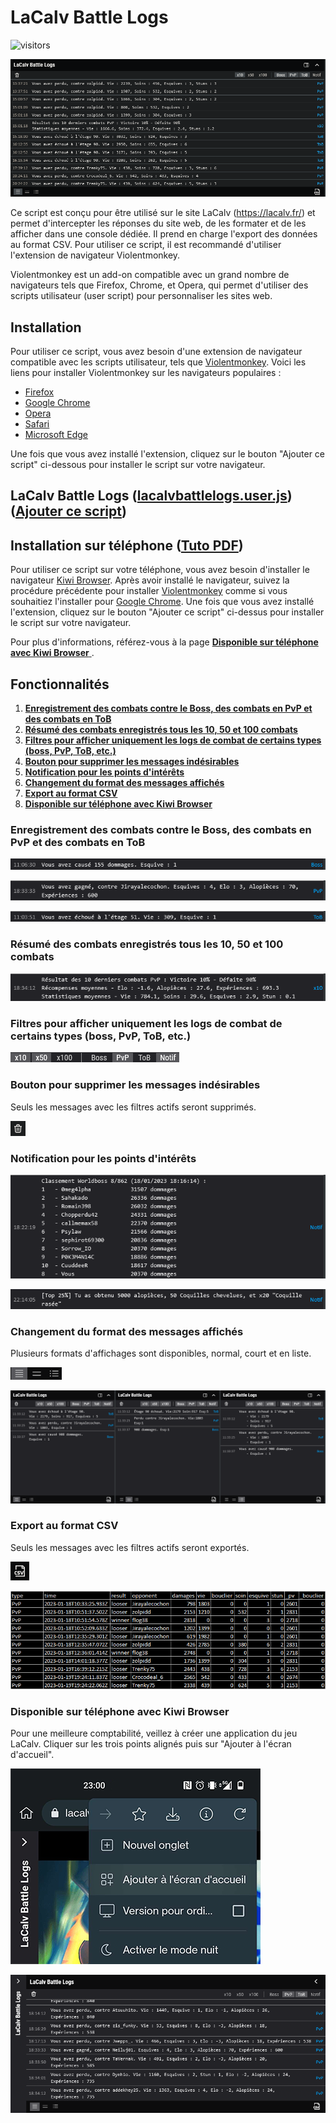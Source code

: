 # LaCalv Battle Logs
![visitors](https://visitor-badge.glitch.me/badge?page_id=sanjuant.LaCalvBattleLogs&left_color=grey&right_color=blue)

![Screenshot of LaCalv Battle Logs script in action](previews/battlelogs.png)

Ce script est conçu pour être utilisé sur le site LaCalv (https://lacalv.fr/) et permet d'intercepter les réponses du
site web, de les formater et de les afficher dans une console dédiée. Il prend en charge l'export des données au format CSV. Pour utiliser ce script, il est recommandé
d'utiliser l'extension de navigateur Violentmonkey.

Violentmonkey est un add-on compatible avec un grand nombre de navigateurs tels que Firefox, Chrome, et Opera, qui
permet d'utiliser des scripts utilisateur (user script) pour personnaliser les sites web.

## Installation

Pour utiliser ce script, vous avez besoin d'une extension de navigateur compatible avec les scripts utilisateur, tels
que [Violentmonkey](https://violentmonkey.github.io/). Voici les liens pour installer Violentmonkey sur les navigateurs populaires :

- [Firefox](https://addons.mozilla.org/en-US/firefox/addon/violentmonkey/)
- [Google Chrome](https://chrome.google.com/webstore/detail/violentmonkey/jinjaccalgkegednnccohejagnlnfdag)
- [Opera](https://addons.opera.com/en/extensions/details/violent-monkey/)
- [Safari](https://safari-extensions.apple.com/details/?id=net.violentmonkey.Violentmonkey-1HV5)
- [Microsoft Edge](https://microsoftedge.microsoft.com/addons/detail/violentmonkey/eeagobfjdenkkddmbclomhiblgggliao)

Une fois que vous avez installé l'extension, cliquez sur le bouton "Ajouter ce script" ci-dessous pour installer le script sur votre navigateur.

## **LaCalv Battle Logs** ([lacalvbattlelogs.user.js](//github.com/sanjuant/LaCalvBattleLogs/blob/master/lacalvbattlelogs.user.js)) ([Ajouter ce script](//github.com/sanjuant/LaCalvBattleLogs/raw/master/lacalvbattlelogs.user.js))

## Installation sur téléphone ([Tuto PDF](//github.com/sanjuant/LaCalvBattleLogs/raw/master/tuto/Android_Installation_LaCalv_Battle_Logs.pdf))

Pour utiliser ce script sur votre téléphone, vous avez besoin d'installer le navigateur [Kiwi Browser](https://play.google.com/store/apps/details?id=com.kiwibrowser.browser).
Après avoir installé le navigateur, suivez la procédure précédente pour installer [Violentmonkey](https://violentmonkey.github.io/) comme si vous souhaitiez l'installer pour [Google Chrome](https://chrome.google.com/webstore/detail/violentmonkey/jinjaccalgkegednnccohejagnlnfdag).
Une fois que vous avez installé l'extension, cliquez sur le bouton "Ajouter ce script" ci-dessus pour installer le script sur votre navigateur.

Pour plus d'informations, référez-vous à la page [**Disponible sur téléphone avec Kiwi Browser** ](//github.com/sanjuant/LaCalvBattleLogs#disponible-sur-t%C3%A9l%C3%A9phone-avec-kiwi-browser).


## Fonctionnalités
1. [**Enregistrement des combats contre le Boss, des combats en PvP et des combats en ToB** ](//github.com/sanjuant/LaCalvBattleLogs#enregistrement-des-combats-contre-le-boss-des-combats-en-pvp-et-des-combats-en-tob)
2. [**Résumé des combats enregistrés tous les 10, 50 et 100 combats** ](//github.com/sanjuant/LaCalvBattleLogs#r%C3%A9sum%C3%A9-des-combats-enregistr%C3%A9s-tous-les-10-50-et-100-combats)
3. [**Filtres pour afficher uniquement les logs de combat de certains types (boss, PvP, ToB, etc.)** ](//github.com/sanjuant/LaCalvBattleLogs#filtres-pour-afficher-uniquement-les-logs-de-combat-de-certains-types-boss-pvp-tob-etc)
4. [**Bouton pour supprimer les messages indésirables** ](//github.com/sanjuant/LaCalvBattleLogs#bouton-pour-supprimer-les-messages-ind%C3%A9sirables)
5. [**Notification pour les points d'intérêts** ](//github.com/sanjuant/LaCalvBattleLogs#notification-pour-les-points-dint%C3%A9r%C3%AAts)
6. [**Changement du format des messages affichés** ](//github.com/sanjuant/LaCalvBattleLogs#changement-du-format-des-messages-affich%C3%A9s)
7. [**Export au format CSV** ](//github.com/sanjuant/LaCalvBattleLogs#export-au-format-csv)
8. [**Disponible sur téléphone avec Kiwi Browser** ](//github.com/sanjuant/LaCalvBattleLogs#disponible-sur-t%C3%A9l%C3%A9phone-avec-kiwi-browser)


### Enregistrement des combats contre le Boss, des combats en PvP et des combats en ToB

![Screenshot of log Boss](previews/battle_boss.png)

![Screenshot of log PvP](previews/battle_pvp.png)

![Screenshot of log ToB](previews/battle_tob.png)


### Résumé des combats enregistrés tous les 10, 50 et 100 combats

![Screenshot of summary PvP](previews/summary_pvp.png)


### Filtres pour afficher uniquement les logs de combat de certains types (boss, PvP, ToB, etc.)

![Screenshot of filters](previews/filters.png)


### Bouton pour supprimer les messages indésirables

Seuls les messages avec les filtres actifs seront supprimés.

![Screenshot of trash button](previews/trash.png)


### Notification pour les points d'intérêts

![Screenshot of worldboss notif](previews/notif_worldboss.png)

![Screenshot of top notif](previews/notif_top.png)


### Changement du format des messages affichés

Plusieurs formats d'affichages sont disponibles, normal, court et en liste.

![Screenshot of format button](previews/buttons_format.png)

![Screenshot of format display](previews/formatage.png)


### Export au format CSV

Seuls les messages avec les filtres actifs seront exportés.

![Screenshot of csv button](previews/csv.png)

![Screenshot of csv button](previews/csv_preview.png)


### Disponible sur téléphone avec Kiwi Browser

Pour une meilleure comptabilité, veillez à créer une application du jeu LaCalv. Cliquer sur les trois points alignés puis sur "Ajouter à l'écran d'accueil".

![Screenshot to adding app](previews/kiwi_add_app.png)

![Screenshot of phone preview](previews/phone_preview.png)

